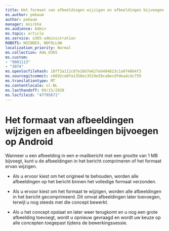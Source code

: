 ```yaml
---
title: Het formaat van afbeeldingen wijzigen en afbeeldingen bijvoegen op Android
ms.author: pebaum
author: pebaum
manager: mnirkhe
ms.audience: Admin
ms.topic: article
ms.service: o365-administration
ROBOTS: NOINDEX, NOFOLLOW
localization_priority: Normal
ms.collection: Adm_O365
ms.custom:
- "9001113"
- "3074"
ms.openlocfilehash: 18ff3a111c07e28d7e62feb404623c1a974864f3
ms.sourcegitcommit: c6692ce0fa1358ec3529e59ca0ecdfdea4cdc759
ms.translationtype: MT
ms.contentlocale: nl-NL
ms.lasthandoff: 09/15/2020
ms.locfileid: "47795671"
---
```

# <a name="resize-and-attach-images-on-android"></a>Het formaat van afbeeldingen wijzigen en afbeeldingen bijvoegen op Android

Wanneer u een afbeelding in een e-mailbericht met een grootte van 1 MB bijvoegt, kunt u de afbeeldingen in het bericht comprimeren of het formaat ervan wijzigen.
 
- Als u ervoor kiest om het origineel te behouden, worden alle afbeeldingen op het bericht binnen het volledige formaat verzonden.
 
- Als u ervoor kiest om het formaat te wijzigen, worden alle afbeeldingen in het bericht gecomprimeerd.  Dit omvat afbeeldingen later toevoegen, terwijl u nog steeds met die concept bewerkt.
 
- Als u het concept opslaat en later weer terugkomt en u nog een grote afbeelding toevoegt, wordt u opnieuw gevraagd en wordt uw keuze op alle concepten toegepast tijdens de bewerkingssessie.
 
